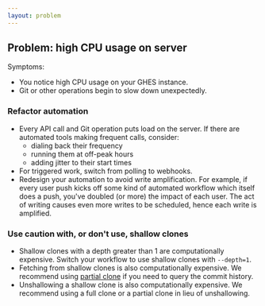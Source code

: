 ```yaml
---
layout: problem
---
```

## Problem: high CPU usage on server

Symptoms:
- You notice high CPU usage on your GHES instance.
- Git or other operations begin to slow down unexpectedly.

### Refactor automation

- Every API call and Git operation puts load on the server.
If there are automated tools making frequent calls, consider:
  - dialing back their frequency
  - running them at off-peak hours
  - adding jitter to their start times
- For triggered work, switch from polling to webhooks.
- Redesign your automation to avoid write amplification.
For example, if every user push kicks off some kind of automated workflow which itself does a push, you've doubled (or more) the impact of each user.
The act of writing causes even more writes to be scheduled, hence each write is amplified.

### Use caution with, or don't use, shallow clones

- Shallow clones with a depth greater than 1 are computationally expensive.
Switch your workflow to use shallow clones with `--depth=1`.
- Fetching from shallow clones is also computationally expensive.
We recommend using [partial clone](https://github.blog/2020-12-21-get-up-to-speed-with-partial-clone-and-shallow-clone/#user-content-partial-clone) if you need to query the commit history.
- Unshallowing a shallow clone is also computationally expensive.
We recommend using a full clone or a partial clone in lieu of unshallowing.
